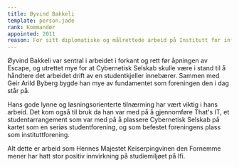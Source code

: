 ```yaml
---
title: Øyvind Bakkeli
template: person.jade
rank: Kommandør
appointed: 2011
reason: For sitt diplomatiske og målrettede arbeid på Institutt for informatikk tildeles Øyvind Bakkeli graden Kommandør av Hennes Majestet Keiserpingvinen den Fornemmes orden.
---
```


Øyvind Bakkeli var sentral i arbeidet i forkant og rett før åpningen av Escape, og utrettet mye for at Cybernetisk Selskab skulle være i stand til å håndtere det arbeidet drift av en studentkjeller innebærer. Sammen med Geir Arild Byberg bygde han mye av fundamentet som foreningen den i dag står på.

Hans gode lynne og løsningsorienterte tilnærming har vært viktig i hans arbeid. Det kom også til bruk da han var med på å gjennomføre That's IT, et studentarrangement som var med på å plassere Cybernetisk Selskab på kartet som en seriøs studentforening, og som befestet foreningens plass som instituttforening.

Alt dette er arbeid som Hennes Majestet Keiserpingvinen den Fornemme mener har hatt stor positiv innvirkning på studiemiljøet på Ifi.
